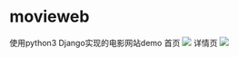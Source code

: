 # movieweb
使用python3 Django实现的电影网站demo
首页
![](https://img2020.cnblogs.com/blog/1011634/202010/1011634-20201021140522241-2076806957.jpg)
详情页
![](https://img2020.cnblogs.com/blog/1011634/202010/1011634-20201021140855104-1797031926.jpg)
